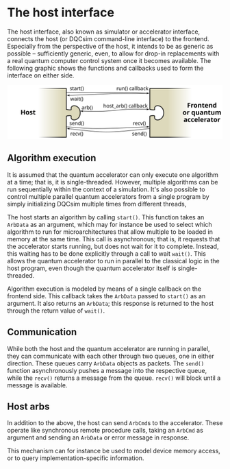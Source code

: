 # The host interface

The host interface, also known as simulator or accelerator interface, connects
the host (or DQCsim command-line interface) to the frontend. Especially from
the perspective of the host, it intends to be as generic as possible –
sufficiently generic, even, to allow for drop-in replacements with a real
quantum computer control system once it becomes available. The following
graphic shows the functions and callbacks used to form the interface on either
side.

<p style="text-align: center"><img src="host-iface.svg" /></p>

## Algorithm execution

It is assumed that the quantum accelerator can only execute one algorithm at a
time; that is, it is single-threaded. However, multiple algorithms can be run
sequentially within the context of a simulation. It's also possible to control
multiple parallel quantum accelerators from a single program by simply
initializing DQCsim multiple times from different threads,

The host starts an algorithm by calling `start()`. This function takes an
`ArbData` as an argument, which may for instance be used to select which
algorithm to run for microarchitectures that allow multiple to be loaded in
memory at the same time. This call is asynchronous; that is, it requests that
the accelerator starts running, but does not wait for it to complete. Instead,
this waiting has to be done explicitly through a call to wait `wait()`. This
allows the quantum accelerator to run in parallel to the classical logic in
the host program, even though the quantum accelerator itself is
single-threaded.

Algorithm execution is modeled by means of a single callback on the frontend
side. This callback takes the `ArbData` passed to `start()` as an argument. It
also returns an `ArbData`; this response is returned to the host through the
return value of `wait()`.

## Communication

While both the host and the quantum accelerator are running in parallel, they
can communicate with each other through two queues, one in either direction.
These queues carry `ArbData` objects as packets. The `send()` function
asynchronously pushes a message into the respective queue, while the `recv()`
returns a message from the queue. `recv()` will block until a message is
available.

## Host arbs

In addition to the above, the host can send `ArbCmd`s to the accelerator. These
operate like synchronous remote procedure calls, taking an `ArbCmd` as argument
and sending an `ArbData` or error message in response.

This mechanism can for instance be used to model device memory access, or to
query implementation-specific information.
